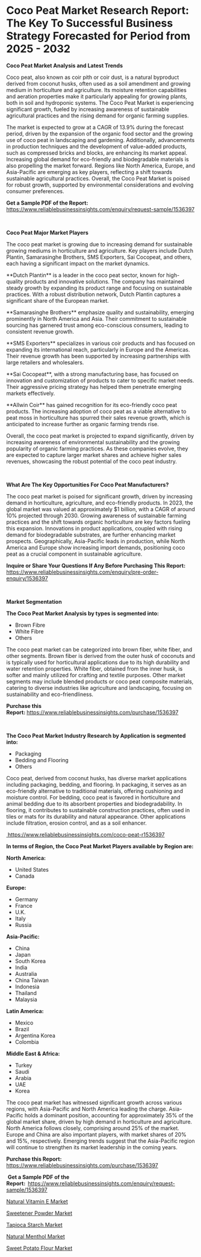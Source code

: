 <p><h1>Coco Peat Market Research Report: The Key To Successful Business Strategy Forecasted for Period from 2025 - 2032</h1></p><p><strong>Coco Peat Market Analysis and Latest Trends</strong></p>
<p><p>Coco peat, also known as coir pith or coir dust, is a natural byproduct derived from coconut husks, often used as a soil amendment and growing medium in horticulture and agriculture. Its moisture retention capabilities and aeration properties make it particularly appealing for growing plants, both in soil and hydroponic systems. The Coco Peat Market is experiencing significant growth, fueled by increasing awareness of sustainable agricultural practices and the rising demand for organic farming supplies.</p><p>The market is expected to grow at a CAGR of 13.9% during the forecast period, driven by the expansion of the organic food sector and the growing use of coco peat in landscaping and gardening. Additionally, advancements in production techniques and the development of value-added products, such as compressed bricks and blocks, are enhancing its market appeal. Increasing global demand for eco-friendly and biodegradable materials is also propelling the market forward. Regions like North America, Europe, and Asia-Pacific are emerging as key players, reflecting a shift towards sustainable agricultural practices. Overall, the Coco Peat Market is poised for robust growth, supported by environmental considerations and evolving consumer preferences.</p></p>
<p><strong>Get a Sample PDF of the Report:&nbsp;</strong> <a href="https://www.reliablebusinessinsights.com/enquiry/request-sample/1536397?utm_campaign=1113&utm_medium=2&utm_source=Github&utm_content=ia&utm_term=14022025&utm_id=coco-peat">https://www.reliablebusinessinsights.com/enquiry/request-sample/1536397</a></p>
<p>&nbsp;</p>
<p><strong>Coco Peat Major Market Players</strong></p>
<p><p>The coco peat market is growing due to increasing demand for sustainable growing mediums in horticulture and agriculture. Key players include Dutch Plantin, Samarasinghe Brothers, SMS Exporters, Sai Cocopeat, and others, each having a significant impact on the market dynamics.</p><p>**Dutch Plantin** is a leader in the coco peat sector, known for high-quality products and innovative solutions. The company has maintained steady growth by expanding its product range and focusing on sustainable practices. With a robust distribution network, Dutch Plantin captures a significant share of the European market.</p><p>**Samarasinghe Brothers** emphasize quality and sustainability, emerging prominently in North America and Asia. Their commitment to sustainable sourcing has garnered trust among eco-conscious consumers, leading to consistent revenue growth.</p><p>**SMS Exporters** specializes in various coir products and has focused on expanding its international reach, particularly in Europe and the Americas. Their revenue growth has been supported by increasing partnerships with large retailers and wholesalers.</p><p>**Sai Cocopeat**, with a strong manufacturing base, has focused on innovation and customization of products to cater to specific market needs. Their aggressive pricing strategy has helped them penetrate emerging markets effectively.</p><p>**Allwin Coir** has gained recognition for its eco-friendly coco peat products. The increasing adoption of coco peat as a viable alternative to peat moss in horticulture has spurred their sales revenue growth, which is anticipated to increase further as organic farming trends rise.</p><p>Overall, the coco peat market is projected to expand significantly, driven by increasing awareness of environmental sustainability and the growing popularity of organic farming practices. As these companies evolve, they are expected to capture larger market shares and achieve higher sales revenues, showcasing the robust potential of the coco peat industry.</p></p>
<p>&nbsp;</p>
<p><strong>What Are The Key Opportunities For Coco Peat Manufacturers?</strong></p>
<p><p>The coco peat market is poised for significant growth, driven by increasing demand in horticulture, agriculture, and eco-friendly products. In 2023, the global market was valued at approximately $1 billion, with a CAGR of around 10% projected through 2030. Growing awareness of sustainable farming practices and the shift towards organic horticulture are key factors fueling this expansion. Innovations in product applications, coupled with rising demand for biodegradable substrates, are further enhancing market prospects. Geographically, Asia-Pacific leads in production, while North America and Europe show increasing import demands, positioning coco peat as a crucial component in sustainable agriculture.</p></p>
<p><strong>Inquire or Share Your Questions If Any Before Purchasing This Report:</strong> <a href="https://www.reliablebusinessinsights.com/enquiry/pre-order-enquiry/1536397?utm_campaign=1113&utm_medium=2&utm_source=Github&utm_content=ia&utm_term=14022025&utm_id=coco-peat">https://www.reliablebusinessinsights.com/enquiry/pre-order-enquiry/1536397</a></p>
<p>&nbsp;</p>
<p><strong>Market Segmentation</strong></p>
<p><strong>The Coco Peat Market Analysis by types is segmented into:</strong></p>
<p><ul><li>Brown Fibre</li><li>White Fibre</li><li>Others</li></ul></p>
<p><p>The coco peat market can be categorized into brown fiber, white fiber, and other segments. Brown fiber is derived from the outer husk of coconuts and is typically used for horticultural applications due to its high durability and water retention properties. White fiber, obtained from the inner husk, is softer and mainly utilized for crafting and textile purposes. Other market segments may include blended products or coco peat composite materials, catering to diverse industries like agriculture and landscaping, focusing on sustainability and eco-friendliness.</p></p>
<p><strong>Purchase this Report:&nbsp;</strong><a href="https://www.reliablebusinessinsights.com/purchase/1536397?utm_campaign=1113&utm_medium=2&utm_source=Github&utm_content=ia&utm_term=14022025&utm_id=coco-peat">https://www.reliablebusinessinsights.com/purchase/1536397</a></p>
<p>&nbsp;</p>
<p><strong>The Coco Peat Market Industry Research by Application is segmented into:</strong></p>
<p><ul><li>Packaging</li><li>Bedding and Flooring</li><li>Others</li></ul></p>
<p><p>Coco peat, derived from coconut husks, has diverse market applications including packaging, bedding, and flooring. In packaging, it serves as an eco-friendly alternative to traditional materials, offering cushioning and moisture control. For bedding, coco peat is favored in horticulture and animal bedding due to its absorbent properties and biodegradability. In flooring, it contributes to sustainable construction practices, often used in tiles or mats for its durability and natural appearance. Other applications include filtration, erosion control, and as a soil enhancer.</p></p>
<p><a href="https://www.reliablebusinessinsights.com/coco-peat-r1536397?utm_campaign=1113&utm_medium=2&utm_source=Github&utm_content=ia&utm_term=14022025&utm_id=coco-peat">&nbsp;https://www.reliablebusinessinsights.com/coco-peat-r1536397</a></p>
<p><strong>In terms of Region, the Coco Peat Market Players available by Region are:</strong></p>
<p>
    <p> <strong> North America: </strong>
        <ul>
            <li>United States</li>
            <li>Canada</li>
        </ul>
        </p> 
    <p> <strong> Europe: </strong>
        <ul>
            <li>Germany</li>
            <li>France</li>
            <li>U.K.</li>
            <li>Italy</li>
            <li>Russia</li>
        </ul>
        </p> 
    <p> <strong> Asia-Pacific: </strong>
        <ul>
            <li>China</li>
            <li>Japan</li>
            <li>South Korea</li>
            <li>India</li>
            <li>Australia</li>
            <li>China Taiwan</li>
            <li>Indonesia</li>
            <li>Thailand</li>
            <li>Malaysia</li>
        </ul>
        </p> 
    <p> <strong> Latin America: </strong>
        <ul>
            <li>Mexico</li>
            <li>Brazil</li>
            <li>Argentina Korea</li>
            <li>Colombia</li>
        </ul>
        </p> 
    <p> <strong> Middle East & Africa: </strong>
        <ul>
            <li>Turkey</li>
            <li>Saudi</li>
            <li>Arabia</li>
            <li>UAE</li>
            <li>Korea</li>
        </ul>
    </p>
    </p>
<p><p>The coco peat market has witnessed significant growth across various regions, with Asia-Pacific and North America leading the charge. Asia-Pacific holds a dominant position, accounting for approximately 35% of the global market share, driven by high demand in horticulture and agriculture. North America follows closely, comprising around 25% of the market. Europe and China are also important players, with market shares of 20% and 15%, respectively. Emerging trends suggest that the Asia-Pacific region will continue to strengthen its market leadership in the coming years.</p></p>
<p><strong>Purchase this Report: </strong><a href="https://www.reliablebusinessinsights.com/purchase/1536397?utm_campaign=1113&utm_medium=2&utm_source=Github&utm_content=ia&utm_term=14022025&utm_id=coco-peat">https://www.reliablebusinessinsights.com/purchase/1536397</a></p>
<p>&nbsp;<strong>Get a Sample PDF of the Report:&nbsp;&nbsp;</strong><a href="https://www.reliablebusinessinsights.com/enquiry/request-sample/1536397?utm_campaign=1113&utm_medium=2&utm_source=Github&utm_content=ia&utm_term=14022025&utm_id=coco-peat">https://www.reliablebusinessinsights.com/enquiry/request-sample/1536397</a></p>
<p><strong></strong></p>
<p><p><a href="https://github.com/guinoopandam/Market-Research-Report-List-1/blob/main/natural-vitamin-e-market.md?utm_campaign=1113&utm_medium=2&utm_source=Github&utm_content=ia&utm_term=14022025&utm_id=coco-peat">Natural Vitamin E Market</a></p><p><a href="https://github.com/carylgrinko/Market-Research-Report-List-1/blob/main/sweetener-powder-market.md?utm_campaign=1113&utm_medium=2&utm_source=Github&utm_content=ia&utm_term=14022025&utm_id=coco-peat">Sweetener Powder Market</a></p><p><a href="https://github.com/leyesamilej/Market-Research-Report-List-1/blob/main/tapioca-starch-market.md?utm_campaign=1113&utm_medium=2&utm_source=Github&utm_content=ia&utm_term=14022025&utm_id=coco-peat">Tapioca Starch Market</a></p><p><a href="https://github.com/lizonbochil23/Market-Research-Report-List-1/blob/main/natural-menthol-market.md?utm_campaign=1113&utm_medium=2&utm_source=Github&utm_content=ia&utm_term=14022025&utm_id=coco-peat">Natural Menthol Market</a></p><p><a href="https://github.com/ziogaskangui96/Market-Research-Report-List-1/blob/main/sweet-potato-flour-market.md?utm_campaign=1113&utm_medium=2&utm_source=Github&utm_content=ia&utm_term=14022025&utm_id=coco-peat">Sweet Potato Flour Market</a></p></p>